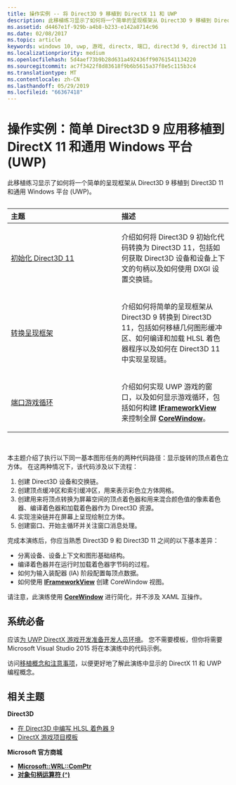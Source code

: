 ```yaml
---
title: 操作实例 -- 将 Direct3D 9 移植到 DirectX 11 和 UWP
description: 此移植练习显示了如何将一个简单的呈现框架从 Direct3D 9 移植到 Direct3D 11 和通用 Windows 平台 (UWP)。
ms.assetid: d4467e1f-929b-a4b8-b233-e142a8714c96
ms.date: 02/08/2017
ms.topic: article
keywords: windows 10, uwp, 游戏, directx, 端口, direct3d 9, direct3d 11
ms.localizationpriority: medium
ms.openlocfilehash: 5d4aef73b9b28d631a492436ff90761541134220
ms.sourcegitcommit: ac7f3422f8d83618f9b6b5615a37f8e5c115b3c4
ms.translationtype: MT
ms.contentlocale: zh-CN
ms.lasthandoff: 05/29/2019
ms.locfileid: "66367418"
---
```

# <a name="walkthrough-port-a-simple-direct3d-9-app-to-directx-11-and-universal-windows-platform-uwp"></a>操作实例：简单 Direct3D 9 应用移植到 DirectX 11 和通用 Windows 平台 (UWP)



此移植练习显示了如何将一个简单的呈现框架从 Direct3D 9 移植到 Direct3D 11 和通用 Windows 平台 (UWP)。
## 
<table>
<colgroup>
<col width="50%" />
<col width="50%" />
</colgroup>
<thead>
<tr class="header">
<th align="left">主题</th>
<th align="left">描述</th>
</tr>
</thead>
<tbody>
<tr class="odd">
<td align="left"><p><a href="simple-port-from-direct3d-9-to-11-1-part-1--initializing-direct3d.md">初始化 Direct3D 11</a></p></td>
<td align="left"><p>介绍如何将 Direct3D 9 初始化代码转换为 Direct3D 11，包括如何获取 Direct3D 设备和设备上下文的句柄以及如何使用 DXGI 设置交换链。</p></td>
</tr>
<tr class="even">
<td align="left"><p><a href="simple-port-from-direct3d-9-to-11-1-part-2--rendering.md">转换呈现框架</a></p></td>
<td align="left"><p>介绍如何将简单的呈现框架从 Direct3D 9 转换到 Direct3D 11，包括如何移植几何图形缓冲区、如何编译和加载 HLSL 着色器程序以及如何在 Direct3D 11 中实现呈现链。</p></td>
</tr>
<tr class="odd">
<td align="left"><p><a href="simple-port-from-direct3d-9-to-11-1-part-3--viewport-and-game-loop.md">端口游戏循环</a></p></td>
<td align="left"><p>介绍如何实现 UWP 游戏的窗口，以及如何显示游戏循环，包括如何构建 <a href="https://docs.microsoft.com/uwp/api/Windows.ApplicationModel.Core.IFrameworkView"><strong>IFrameworkView</strong></a> 来控制全屏 <a href="https://docs.microsoft.com/uwp/api/Windows.UI.Core.CoreWindow"><strong>CoreWindow</strong></a>。</p></td>
</tr>
</tbody>
</table>

 

本主题介绍了执行以下同一基本图形任务的两种代码路径：显示旋转的顶点着色立方体。 在这两种情况下，该代码涉及以下流程：

1.  创建 Direct3D 设备和交换链。
2.  创建顶点缓冲区和索引缓冲区，用来表示彩色立方体网格。
3.  创建用来将顶点转换为屏幕空间的顶点着色器和用来混合颜色值的像素着色器、编译着色器和加载着色器作为 Direct3D 资源。
4.  实现渲染链并在屏幕上呈现绘制立方体。
5.  创建窗口、开始主循环并关注窗口消息处理。

完成本演练后，你应当熟悉 Direct3D 9 和 Direct3D 11 之间的以下基本差异：

-   分离设备、设备上下文和图形基础结构。
-   编译着色器并在运行时加载着色器字节码的过程。
-   如何为输入装配器 (IA) 阶段配置每顶点数据。
-   如何使用 [**IFrameworkView**](https://docs.microsoft.com/uwp/api/Windows.ApplicationModel.Core.IFrameworkView) 创建 CoreWindow 视图。

请注意，此演练使用 [**CoreWindow**](https://docs.microsoft.com/uwp/api/Windows.UI.Core.CoreWindow) 进行简化，并不涉及 XAML 互操作。

## <a name="prerequisites"></a>系统必备


应该[为 UWP DirectX 游戏开发准备开发人员环境](prepare-your-dev-environment-for-windows-store-directx-game-development.md)。 您不需要模板，但你将需要 Microsoft Visual Studio 2015 将在本演练中的代码示例。

访问[移植概念和注意事项](porting-considerations.md)，以便更好地了解此演练中显示的 DirectX 11 和 UWP 编程概念。

## <a name="related-topics"></a>相关主题

**Direct3D**

* [在 Direct3D 中编写 HLSL 着色器 9](https://docs.microsoft.com/windows/desktop/direct3dhlsl/dx-graphics-hlsl-writing-shaders-9)
* [DirectX 游戏项目模板](user-interface.md)

**Microsoft 官方商城**

* [**Microsoft::WRL::ComPtr**](https://docs.microsoft.com/cpp/windows/comptr-class)
* [**对象句柄运算符 (^)** ](https://docs.microsoft.com/cpp/windows/handle-to-object-operator-hat-cpp-component-extensions)

